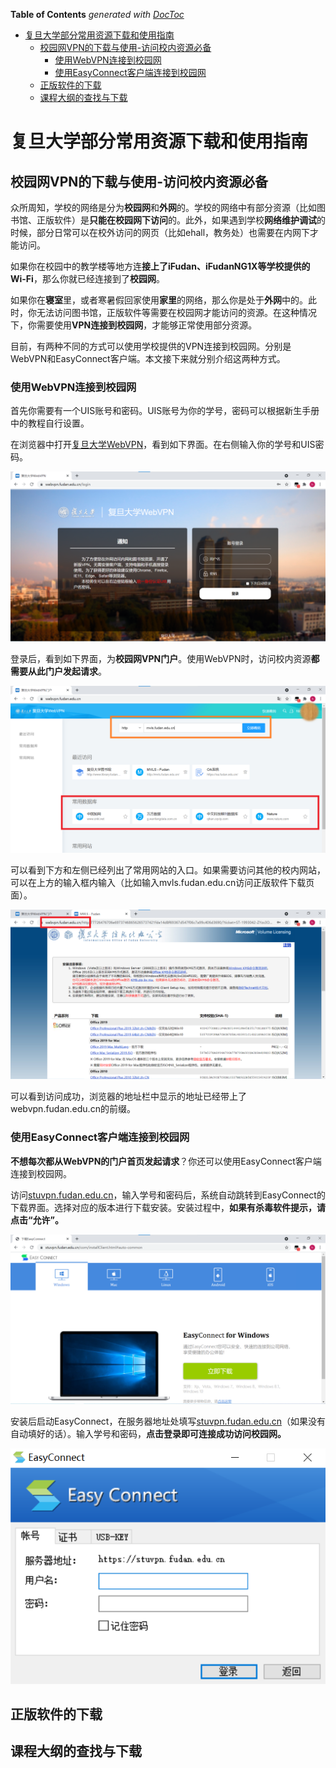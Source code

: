 <!-- START doctoc generated TOC please keep comment here to allow auto update -->
<!-- DON'T EDIT THIS SECTION, INSTEAD RE-RUN doctoc TO UPDATE -->
**Table of Contents**  *generated with [DocToc](https://github.com/thlorenz/doctoc)*

- [复旦大学部分常用资源下载和使用指南](#%E5%A4%8D%E6%97%A6%E5%A4%A7%E5%AD%A6%E9%83%A8%E5%88%86%E5%B8%B8%E7%94%A8%E8%B5%84%E6%BA%90%E4%B8%8B%E8%BD%BD%E5%92%8C%E4%BD%BF%E7%94%A8%E6%8C%87%E5%8D%97)
  - [校园网VPN的下载与使用-访问校内资源必备](#%E6%A0%A1%E5%9B%AD%E7%BD%91vpn%E7%9A%84%E4%B8%8B%E8%BD%BD%E4%B8%8E%E4%BD%BF%E7%94%A8-%E8%AE%BF%E9%97%AE%E6%A0%A1%E5%86%85%E8%B5%84%E6%BA%90%E5%BF%85%E5%A4%87)
    - [使用WebVPN连接到校园网](#%E4%BD%BF%E7%94%A8webvpn%E8%BF%9E%E6%8E%A5%E5%88%B0%E6%A0%A1%E5%9B%AD%E7%BD%91)
    - [使用EasyConnect客户端连接到校园网](#%E4%BD%BF%E7%94%A8easyconnect%E5%AE%A2%E6%88%B7%E7%AB%AF%E8%BF%9E%E6%8E%A5%E5%88%B0%E6%A0%A1%E5%9B%AD%E7%BD%91)
  - [正版软件的下载](#%E6%AD%A3%E7%89%88%E8%BD%AF%E4%BB%B6%E7%9A%84%E4%B8%8B%E8%BD%BD)
  - [课程大纲的查找与下载](#%E8%AF%BE%E7%A8%8B%E5%A4%A7%E7%BA%B2%E7%9A%84%E6%9F%A5%E6%89%BE%E4%B8%8E%E4%B8%8B%E8%BD%BD)

<!-- END doctoc generated TOC please keep comment here to allow auto update -->

# 复旦大学部分常用资源下载和使用指南

## 校园网VPN的下载与使用-访问校内资源必备

众所周知，学校的网络是分为**校园网**和**外网**的。学校的网络中有部分资源（比如图书馆、正版软件）是**只能在校园网下访问**的。此外，如果遇到学校**网络维护调试**的时候，部分日常可以在校外访问的网页（比如ehall，教务处）也需要在内网下才能访问。

如果你在校园中的教学楼等地方连**接上了iFudan、iFudanNG1X等学校提供的Wi-Fi**，那么你就已经连接到了**校园网**。

如果你在**寝室**里，或者寒暑假回家使用**家里**的网络，那么你是处于**外网**中的。此时，你无法访问图书馆，正版软件等需要在校园网才能访问的资源。在这种情况下，你需要使用**VPN连接到校园网**，才能够正常使用部分资源。

目前，有两种不同的方式可以使用学校提供的VPN连接到校园网。分别是WebVPN和EasyConnect客户端。本文接下来就分别介绍这两种方式。

### 使用WebVPN连接到校园网

首先你需要有一个UIS账号和密码。UIS账号为你的学号，密码可以根据新生手册中的教程自行设置。

在浏览器中打开[复旦大学WebVPN](https://webvpn.fudan.edu.cn)，看到如下界面。在右侧输入你的学号和UIS密码。

![webvpn_login](./pictures/webvpn_login.png)

登录后，看到如下界面，为**校园网VPN门户**。使用WebVPN时，访问校内资源**都需要从此门户发起请求**。

![webvpn_main](./pictures/webvpn_main.png)

可以看到下方和左侧已经列出了常用网站的入口。如果需要访问其他的校内网站，可以在上方的输入框内输入（比如输入mvls.fudan.edu.cn访问正版软件下载页面）。

![webvpn_success](./pictures/webvpn_success.png)

可以看到访问成功，浏览器的地址栏中显示的地址已经带上了webvpn.fudan.edu.cn的前缀。

### 使用EasyConnect客户端连接到校园网

**不想每次都从WebVPN的门户首页发起请求**？你还可以使用EasyConnect客户端连接到校园网。

访问[stuvpn.fudan.edu.cn]()，输入学号和密码后，系统自动跳转到EasyConnect的下载界面。选择对应的版本进行下载安装。安装过程中，**如果有杀毒软件提示，请点击“允许”。**

![easyconnect_download](./pictures/easyconnect_download.png)

安装后启动EasyConnect，在服务器地址处填写[stuvpn.fudan.edu.cn]()（如果没有自动填好的话）。输入学号和密码，**点击登录即可连接成功访问校园网。**

![easyconnect_login](./pictures/easyconnect_login.png)

## 正版软件的下载

## 课程大纲的查找与下载
